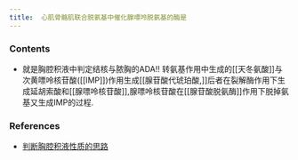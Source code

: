 ```yaml
---
title:  心肌骨骼肌联合脱氨基中催化腺嘌呤脱氨基的酶是
--- 
```


### Contents
- 就是胸腔积液中判定结核与脓胸的ADA!!
转氨基作用中生成的[[天冬氨酸]]与次黄嘌呤核苷酸([[IMP]])作用生成[[腺苷酸代琥珀酸,]]后者在裂解酶作用下生成延胡索酸和[[腺嘌呤核苷酸]],腺嘌呤核苷酸在[[腺苷酸脱氨酶]]作用下脱掉氨基又生成IMP的过程.
### References
- [判断胸腔积液性质的思路](/判断胸腔积液性质的思路)
